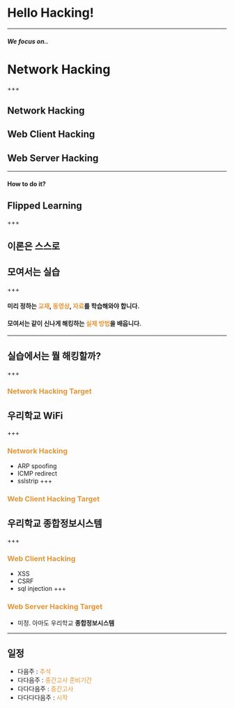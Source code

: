 # Hello Hacking!
---
#### *We focus on..*
# <span class="fragment">Network Hacking</span>
+++
## <span class="fragment">Network Hacking</span>
## <span class="fragment">Web Client Hacking</span>
## <span class="fragment">Web Server Hacking</span>
---
#### How to do it?
## <span class="fragment">Flipped Learning</span>
+++
## 이론은 스스로
## <span class="fragment">모여서는 실습</span>
+++
#### <span class="fragment">미리 정하는 <span style="color: #e49436">교재</span>, <span style="color: #e49436">동영상</span>, <span style="color: #e49436">자료</span>를 학습해와야 합니다.</span>
#### <span class="fragment">모여서는 같이 신나게 해킹하는 <span style="color: #e49436">실제 방법</span>을 배웁니다.</span>
---
## 실습에서는 뭘 해킹할까?
+++
### <span style="color: #e49436">Network Hacking Target</span>
## <span class="fragment">우리학교 **WiFi** </span>
+++
### <span style="color: #e49436">Network Hacking</span>
* <span class="fragment">ARP spoofing</span>
* <span class="fragment">ICMP redirect</span>
* <span class="fragment">sslstrip</span>
+++
### <span style="color: #e49436">Web Client Hacking Target</span>
## <span class="fragment">우리학교 **종합정보시스템**</span>
+++
### <span style="color: #e49436">Web Client Hacking</span>
* <span class="fragment">XSS</span>
* <span class="fragment">CSRF</span>
* <span class="fragment">sql injection</span>
+++
### <span style="color: #e49436">Web Server Hacking Target</span>
* 미정. 아마도 <span class="fragment">우리학교 **종합정보시스템**</span>  
---
## 일정
* <span class="fragment">다음주 : <span style="color: #e49436">추석</span></span>
* <span class="fragment">다다음주 : <span style="color: #e49436">중간고사 준비기간</span></span>
* <span class="fragment">다다다음주 : <span style="color: #e49436">중간고사</span></span>
* <span class="fragment">다다다다음주 : <span style="color: #e49436">시작</span></span>
